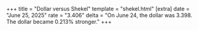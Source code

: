 +++
title = "Dollar versus Shekel"
template = "shekel.html"
[extra]
date = "June 25, 2025"
rate = "3.406"
delta = "On June 24, the dollar was 3.398. The dollar became 0.213% stronger."
+++
